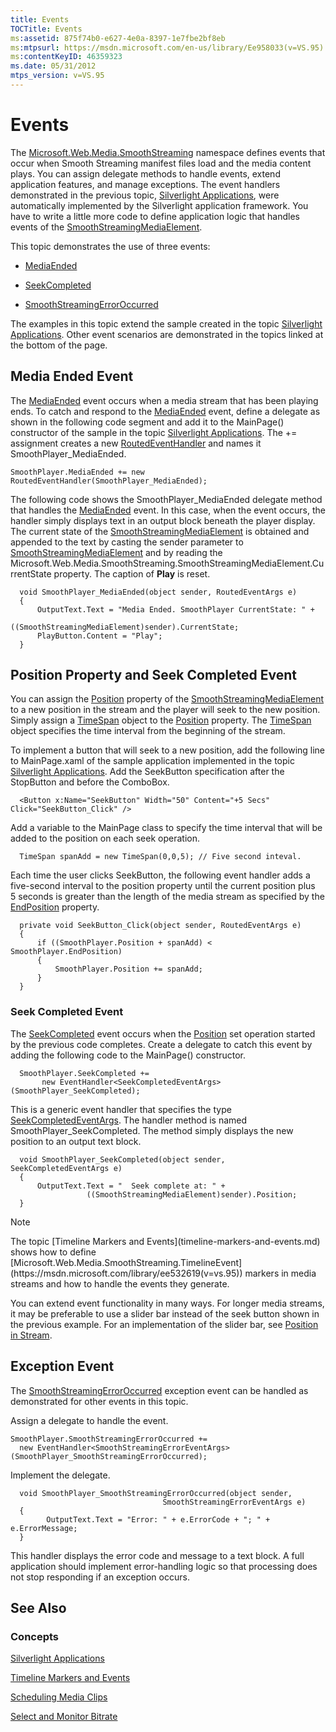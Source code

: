 ```yaml
---
title: Events
TOCTitle: Events
ms:assetid: 875f74b0-e627-4e0a-8397-1e7fbe2bf8eb
ms:mtpsurl: https://msdn.microsoft.com/en-us/library/Ee958033(v=VS.95)
ms:contentKeyID: 46359323
ms.date: 05/31/2012
mtps_version: v=VS.95
---
```


# Events

The [Microsoft.Web.Media.SmoothStreaming](microsoft-web-media-smoothstreaming-namespace_1.md) namespace defines events that occur when Smooth Streaming manifest files load and the media content plays. You can assign delegate methods to handle events, extend application features, and manage exceptions. The event handlers demonstrated in the previous topic, [Silverlight Applications](silverlight-applications.md), were automatically implemented by the Silverlight application framework. You have to write a little more code to define application logic that handles events of the [SmoothStreamingMediaElement](smoothstreamingmediaelement-class-microsoft-web-media-smoothstreaming_1.md).

This topic demonstrates the use of three events:

  - [MediaEnded](smoothstreamingmediaelement-mediaended-event-microsoft-web-media-smoothstreaming_1.md)

  - [SeekCompleted](smoothstreamingmediaelement-seekcompleted-event-microsoft-web-media-smoothstreaming_1.md)

  - [SmoothStreamingErrorOccurred](smoothstreamingmediaelement-smoothstreamingerroroccurred-event-microsoft-web-media-smoothstreaming_1.md)

The examples in this topic extend the sample created in the topic [Silverlight Applications](silverlight-applications.md). Other event scenarios are demonstrated in the topics linked at the bottom of the page.

## Media Ended Event

The [MediaEnded](smoothstreamingmediaelement-mediaended-event-microsoft-web-media-smoothstreaming_1.md) event occurs when a media stream that has been playing ends. To catch and respond to the [MediaEnded](smoothstreamingmediaelement-mediaended-event-microsoft-web-media-smoothstreaming_1.md) event, define a delegate as shown in the following code segment and add it to the MainPage() constructor of the sample in the topic [Silverlight Applications](silverlight-applications.md). The += assignment creates a new [RoutedEventHandler](http://msdn.microsoft.com/en-us/library/system.windows.routedeventhandler.aspx) and names it SmoothPlayer\_MediaEnded.

    SmoothPlayer.MediaEnded += new RoutedEventHandler(SmoothPlayer_MediaEnded);

The following code shows the SmoothPlayer\_MediaEnded delegate method that handles the [MediaEnded](smoothstreamingmediaelement-mediaended-event-microsoft-web-media-smoothstreaming_1.md) event. In this case, when the event occurs, the handler simply displays text in an output block beneath the player display. The current state of the [SmoothStreamingMediaElement](smoothstreamingmediaelement-class-microsoft-web-media-smoothstreaming_1.md) is obtained and appended to the text by casting the sender parameter to [SmoothStreamingMediaElement](smoothstreamingmediaelement-class-microsoft-web-media-smoothstreaming_1.md) and by reading the Microsoft.Web.Media.SmoothStreaming.SmoothStreamingMediaElement.CurrentState property. The caption of **Play** is reset.

``` 
  void SmoothPlayer_MediaEnded(object sender, RoutedEventArgs e)
  {
      OutputText.Text = "Media Ended. SmoothPlayer CurrentState: " +
                      ((SmoothStreamingMediaElement)sender).CurrentState;
      PlayButton.Content = "Play";
  }
```

## Position Property and Seek Completed Event

You can assign the [Position](smoothstreamingmediaelement-position-property-microsoft-web-media-smoothstreaming_1.md) property of the [SmoothStreamingMediaElement](smoothstreamingmediaelement-class-microsoft-web-media-smoothstreaming_1.md) to a new position in the stream and the player will seek to the new position. Simply assign a [TimeSpan](https://msdn.microsoft.com/library/269ew577\(v=vs.95\)) object to the [Position](smoothstreamingmediaelement-position-property-microsoft-web-media-smoothstreaming_1.md) property. The [TimeSpan](https://msdn.microsoft.com/library/269ew577\(v=vs.95\)) object specifies the time interval from the beginning of the stream.

To implement a button that will seek to a new position, add the following line to MainPage.xaml of the sample application implemented in the topic [Silverlight Applications](silverlight-applications.md). Add the SeekButton specification after the StopButton and before the ComboBox.

``` 
  <Button x:Name="SeekButton" Width="50" Content="+5 Secs" Click="SeekButton_Click" />
```

Add a variable to the MainPage class to specify the time interval that will be added to the position on each seek operation.

``` 
  TimeSpan spanAdd = new TimeSpan(0,0,5); // Five second inteval.
```

Each time the user clicks SeekButton, the following event handler adds a five-second interval to the position property until the current position plus 5 seconds is greater than the length of the media stream as specified by the [EndPosition](smoothstreamingmediaelement-endposition-property-microsoft-web-media-smoothstreaming_1.md) property.

``` 
  private void SeekButton_Click(object sender, RoutedEventArgs e)
  {
      if ((SmoothPlayer.Position + spanAdd) < SmoothPlayer.EndPosition)
      {
          SmoothPlayer.Position += spanAdd;
      }
  }
```

### Seek Completed Event

The [SeekCompleted](smoothstreamingmediaelement-seekcompleted-event-microsoft-web-media-smoothstreaming_1.md) event occurs when the [Position](smoothstreamingmediaelement-position-property-microsoft-web-media-smoothstreaming_1.md) set operation started by the previous code completes. Create a delegate to catch this event by adding the following code to the MainPage() constructor.

``` 
  SmoothPlayer.SeekCompleted += 
       new EventHandler<SeekCompletedEventArgs>(SmoothPlayer_SeekCompleted);
```

This is a generic event handler that specifies the type [SeekCompletedEventArgs](seekcompletedeventargs-class-microsoft-web-media-smoothstreaming_1.md). The handler method is named SmoothPlayer\_SeekCompleted. The method simply displays the new position to an output text block.

``` 
  void SmoothPlayer_SeekCompleted(object sender, SeekCompletedEventArgs e)
  {
      OutputText.Text = "  Seek complete at: " +
                 ((SmoothStreamingMediaElement)sender).Position;
  }
```

> [!NOTE]  
> <p>The topic [Timeline Markers and Events](timeline-markers-and-events.md) shows how to define [Microsoft.Web.Media.SmoothStreaming.TimelineEvent](https://msdn.microsoft.com/library/ee532619(v=vs.95)) markers in media streams and how to handle the events they generate.</p>

You can extend event functionality in many ways. For longer media streams, it may be preferable to use a slider bar instead of the seek button shown in the previous example. For an implementation of the slider bar, see [Position in Stream](position-in-stream.md).

## Exception Event

The [SmoothStreamingErrorOccurred](smoothstreamingmediaelement-smoothstreamingerroroccurred-event-microsoft-web-media-smoothstreaming_1.md) exception event can be handled as demonstrated for other events in this topic.

Assign a delegate to handle the event.

    SmoothPlayer.SmoothStreamingErrorOccurred += 
      new EventHandler<SmoothStreamingErrorEventArgs>(SmoothPlayer_SmoothStreamingErrorOccurred);

Implement the delegate.

``` 
  void SmoothPlayer_SmoothStreamingErrorOccurred(object sender, 
                                  SmoothStreamingErrorEventArgs e)
  {
        OutputText.Text = "Error: " + e.ErrorCode + "; " + e.ErrorMessage;
  }
```

This handler displays the error code and message to a text block. A full application should implement error-handling logic so that processing does not stop responding if an exception occurs.

## See Also

### Concepts

[Silverlight Applications](silverlight-applications.md)

[Timeline Markers and Events](timeline-markers-and-events.md)

[Scheduling Media Clips](scheduling-media-clips.md)

[Select and Monitor Bitrate](select-and-monitor-bitrate.md)


